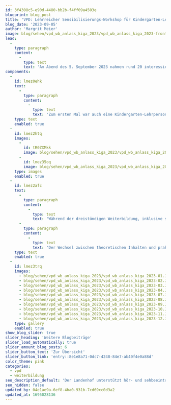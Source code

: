 ```yaml
---
id: 3f4308c5-e90d-4480-bb2b-f4ff09a4503e
blueprint: blog_post
title: 'VPD: Lehrreicher Sensibilisierungs-Workshop für Kindergarten-Lehrpersonen'
blog_date: '2023-09-05'
author: 'Margrit Meier'
image: blog/sehen/vpd_wb_anlass_kiga_2023/vpd_wb_anlass_kiga_2023-front.JPG
lead:
  -
    type: paragraph
    content:
      -
        type: text
        text: 'Am Abend des 5. September 2023 nahmen rund 20 interessierte Kindergarten-Lehrpersonen aus dem Kanton Aargau am 3. Sensibilisierungs-Workshop «Kinder mit Sehbeeinträchtigung oder Blindheit im Kindergarten» des Visiopädagogischen Dienstes teil. '
components:
  -
    id: lmez0ehk
    text:
      -
        type: paragraph
        content:
          -
            type: text
            text: 'Zum ersten Mal war auch eine Kindergarten-Lehrperson dabei, die ein blindes Kind im Regelkindergarten begleitet. Aus diesem Grund wurde nebst Bewährtem der Fokus in den Workshops auch auf Taktiles und Materialien für blinde Kinder unter einer Simulations-Dunkelbrille gelegt.'
    type: text
    enabled: true
  -
    id: lmez2htq
    images:
      -
        id: tR0ZXMkk
        image: blog/sehen/vpd_wb_anlass_kiga_2023/vpd_wb_anlass_kiga_2023-05.JPG
      -
        id: lmez35oq
        image: blog/sehen/vpd_wb_anlass_kiga_2023/vpd_wb_anlass_kiga_2023-06.JPG
    type: images
    enabled: true
  -
    id: lmez2afc
    text:
      -
        type: paragraph
        content:
          -
            type: text
            text: 'Während der dreistündigen Weiterbildung, inklusive sehr geschätztem Apéro aus der Landenhof-Küche, wurde eifrig diskutiert, kritisch nachgefragt und vor allem praktische Inhalte aus dem Kindergartenalltag anhand von Gruppenaufgaben simuliert und Materialien ausprobiert. Rückmeldungen aus der Gruppe lauteten: «Hätte ich vor einem Jahr schon gewusst, was ein eingeschränktes Stereosehen bedeutet und wie ich dem begegnen kann, hätte mich dies sehr unterstützt.» Oder: «Während ihr das Thema CVI vermittelt, habe ich ein Kind vor Augen, auf welches dies zutreffen könnte».'
      -
        type: paragraph
        content:
          -
            type: text
            text: 'Der Wechsel zwischen theoretischen Inhalten und praktischen Aufgaben oder Ausführungen wurde von den Teilnehmenden sehr positiv bewertet. Eine Basis für die weitere Zusammenarbeit wurde mit diesem Abend gelegt, wie auch die Sensibilisierung für Themen rund um Sehbeeinträchtigungen und Blindheit. Ein rundum gelungener Abend in entspannter Atmosphäre.'
    type: text
    enabled: true
  -
    id: lmez3trq
    images:
      - blog/sehen/vpd_wb_anlass_kiga_2023/vpd_wb_anlass_kiga_2023-01.JPG
      - blog/sehen/vpd_wb_anlass_kiga_2023/vpd_wb_anlass_kiga_2023-02.JPG
      - blog/sehen/vpd_wb_anlass_kiga_2023/vpd_wb_anlass_kiga_2023-03.JPG
      - blog/sehen/vpd_wb_anlass_kiga_2023/vpd_wb_anlass_kiga_2023-04.JPG
      - blog/sehen/vpd_wb_anlass_kiga_2023/vpd_wb_anlass_kiga_2023-07.JPG
      - blog/sehen/vpd_wb_anlass_kiga_2023/vpd_wb_anlass_kiga_2023-08.JPG
      - blog/sehen/vpd_wb_anlass_kiga_2023/vpd_wb_anlass_kiga_2023-09.JPG
      - blog/sehen/vpd_wb_anlass_kiga_2023/vpd_wb_anlass_kiga_2023-10.JPG
      - blog/sehen/vpd_wb_anlass_kiga_2023/vpd_wb_anlass_kiga_2023-11.JPG
      - blog/sehen/vpd_wb_anlass_kiga_2023/vpd_wb_anlass_kiga_2023-12.JPG
    type: gallery
    enabled: true
show_blog_slider: true
slider_heading: 'Weitere Blogbeiträge'
slider_load_automatically: true
slider_amount_blog_posts: 6
slider_button_text: 'Zur Übersicht'
slider_button_link: 'entry::8e1e8a71-0dc7-4248-84e7-ab40f4e0a88d'
color_theme: pink
categories:
  - vpd
  - weiterbildung
seo_description_default: 'Der Landenhof unterstützt hör- und sehbeeinträchtigte Kinder & Jugendliche in ihrem selbstbestimmten Leben durch Förderung ihrer Fähigkeiten & Entwicklung'
seo_hidden: false
updated_by: 04e1ae9a-6ef8-4ba0-931b-7cd69cc0d3a2
updated_at: 1695028136
---
```

